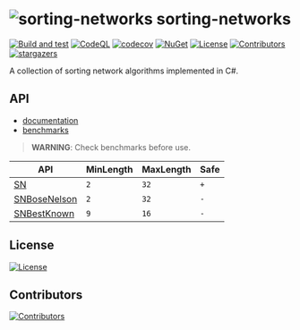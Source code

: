 ﻿# ![sorting-networks](icon.png) sorting-networks

[![Build and test](https://github.com/petarpetrovt/sorting-networks/workflows/Build%20and%20test/badge.svg?branch=master)](https://github.com/petarpetrovt/sorting-networks/actions?query=workflow%3ABuild)
[![CodeQL](https://github.com/petarpetrovt/sorting-networks/workflows/CodeQL/badge.svg?branch=master)](https://github.com/petarpetrovt/sorting-networks/actions?query=workflow%3ACodeQL)
[![codecov](https://codecov.io/gh/petarpetrovt/sorting-networks/branch/master/graph/badge.svg?token=nzdk7N3iVY)](https://codecov.io/gh/petarpetrovt/sorting-networks)
[![NuGet](https://img.shields.io/nuget/v/SortingNetworks.svg)](https://www.nuget.org/packages/SortingNetworks)
[![License](https://app.fossa.com/api/projects/git%2Bgithub.com%2Fpetarpetrovt%2Fsorting-networks.svg?type=shield)](https://app.fossa.com/projects/git%2Bgithub.com%2Fpetarpetrovt%2Fsorting-networks?ref=badge_shield)
[![Contributors](https://img.shields.io/github/contributors/petarpetrovt/sorting-networks?color=brightgreen)](https://github.com/petarpetrovt/sorting-networks/graphs/contributors)
[![stargazers](https://img.shields.io/github/stars/petarpetrovt/sorting-networks?color=brightgreen)](https://github.com/petarpetrovt/sorting-networks/stargazers)

A collection of sorting network algorithms implemented in C#.

## API

* [documentation](docs/api/index.md)
* [benchmarks](docs/benchmarks/README.md)

>  **WARNING**: Check benchmarks before use.

| API | MinLength | MaxLength | Safe |
| --- | ----------| --------- | ------ |
| [SN](docs/api/net7.0/SortingNetworks_SN.md) | `2` | `32` | `+` |
| [SNBoseNelson](docs/api/net7.0/SortingNetworks_SNBoseNelson.md) | `2` | `32` | `-` |
| [SNBestKnown](docs/api/net7.0/SortingNetworks_SNBestKnown.md) | `9` | `16` | `-` |

## License

[![License](https://app.fossa.com/api/projects/git%2Bgithub.com%2Fpetarpetrovt%2Fsorting-networks.svg?type=large)](https://app.fossa.com/projects/git%2Bgithub.com%2Fpetarpetrovt%2Fsorting-networks?ref=badge_large)


## Contributors

[![Contributors](https://contributors-img.web.app/image?repo=petarpetrovt/sorting-networks)](https://github.com/petarpetrovt/sorting-networks/graphs/contributors)
